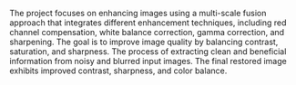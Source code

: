 The project focuses on enhancing images using a multi-scale fusion approach that integrates different enhancement techniques, including red channel compensation, white balance correction, gamma correction, and sharpening. The goal is to improve image quality by balancing contrast, saturation, and sharpness.
The process of extracting clean and beneficial information from noisy and blurred input images.
The final restored image exhibits improved contrast, sharpness, and color balance.
